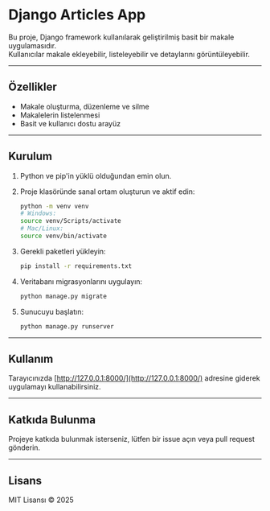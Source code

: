 # Django Articles App

Bu proje, Django framework kullanılarak geliştirilmiş basit bir makale uygulamasıdır.  
Kullanıcılar makale ekleyebilir, listeleyebilir ve detaylarını görüntüleyebilir.

---

## Özellikler

- Makale oluşturma, düzenleme ve silme  
- Makalelerin listelenmesi  
- Basit ve kullanıcı dostu arayüz

---

## Kurulum

1. Python ve pip'in yüklü olduğundan emin olun.  
2. Proje klasöründe sanal ortam oluşturun ve aktif edin:

   ```bash
   python -m venv venv
   # Windows:
   source venv/Scripts/activate
   # Mac/Linux:
   source venv/bin/activate
   ```

3. Gerekli paketleri yükleyin:

   ```bash
   pip install -r requirements.txt
   ```

4. Veritabanı migrasyonlarını uygulayın:

   ```bash
   python manage.py migrate
   ```

5. Sunucuyu başlatın:

   ```bash
   python manage.py runserver
   ```

---

## Kullanım

Tarayıcınızda [http://127.0.0.1:8000/](http://127.0.0.1:8000/) adresine giderek uygulamayı kullanabilirsiniz.

---

## Katkıda Bulunma

Projeye katkıda bulunmak isterseniz, lütfen bir issue açın veya pull request gönderin.

---

## Lisans

MIT Lisansı © 2025